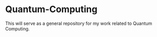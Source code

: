 # Quantum-Computing
This will serve as a general repository for my work related to Quantum Computing.
